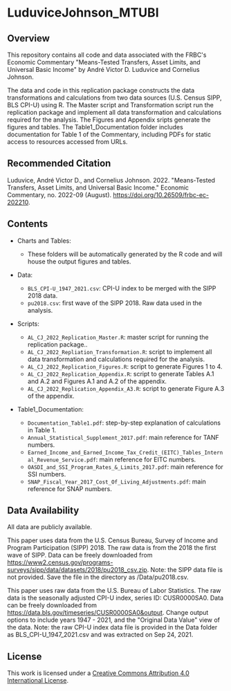 # LuduviceJohnson_MTUBI

## Overview

This repository contains all code and data associated with the FRBC's Economic Commentary "Means-Tested Transfers, Asset Limits, and Universal Basic Income" by André Victor D. Luduvice and Cornelius Johnson.

The data and code in this replication package constructs the data transformations and calculations from two data sources (U.S. Census SIPP, BLS CPI-U) using R. The Master script and Transformation script run the replication package and implement all data transformation and calculations required for the analysis. The Figures and  Appendix sripts generate the figures and tables. The Table1_Documentation folder includes documentation for Table 1 of the Commentary, including PDFs for static access to resources accessed from URLs.

## Recommended Citation

Luduvice, André Victor D., and Cornelius Johnson. 2022. "Means-Tested Transfers, Asset Limits, and Universal Basic Income." Economic Commentary, no. 2022-09 (August). https://doi.org/10.26509/frbc-ec-202210.


## Contents

- Charts and Tables:
  - These folders will be automatically generated by the R code and will house the output figures and tables.

- Data:
  - `BLS_CPI-U_1947_2021.csv`: CPI-U index to be merged with the SIPP 2018 data. 
  - `pu2018.csv`: first wave of the SIPP 2018. Raw data used in the analysis.    

- Scripts:
  - `AL_CJ_2022_Replication_Master.R`: master script for running the replication package..
  - `AL_CJ_2022_Repliation_Transformation.R`: script to implement all data transformation and calculations required for the analysis.
  - `AL_CJ_2022_Replication_Figures.R`: script to generate Figures 1 to 4.
  - `AL_CJ_2022_Replication_Appendix.R`: script to generate Tables A.1 and A.2 and Figures A.1 and A.2 of the appendix.
  - `AL_CJ_2022_Replication_Appendix_A3.R`: script to generate Figure A.3 of the appendix.
  
- Table1_Documentation:
  - `Documentation_Table1.pdf`: step-by-step explanation of calculations in Table 1.
  - `Annual_Statistical_Supplement_2017.pdf`: main reference for TANF numbers.
  - `Earned_Income_and_Earned_Income_Tax_Credit_(EITC)_Tables_Internal_Revenue_Service.pdf`: main reference for EITC numbers.
  - `OASDI_and_SSI_Program_Rates_&_Limits_2017.pdf`: main reference for SSI numbers.
  - `SNAP_Fiscal_Year_2017_Cost_Of_Living_Adjustments.pdf`: main reference for SNAP numbers.

## Data Availability

All data are publicly available.

This paper uses data from the U.S. Census Bureau, Survey of Income and Program Participation (SIPP) 2018. The raw data is from the 2018 the first wave of SIPP. Data can be freely downloaded from https://www2.census.gov/programs-surveys/sipp/data/datasets/2018/pu2018_csv.zip. Note: the SIPP data 
file is not provided. Save the file in the directory as /Data/pu2018.csv.

This paper uses raw data from the U.S. Bureau of Labor Statistics. The raw data is the seasonally adjusted CPI-U index, series ID: CUSR0000SA0. Data can be freely downloaded from https://data.bls.gov/timeseries/CUSR0000SA0&output. Change output options to include years 1947 - 2021, and the "Original Data Value" view of the data. Note: the raw CPI-U index data file is provided in the Data folder as BLS_CPI-U_1947_2021.csv and was extracted on Sep 24, 2021. 


## License

This work is licensed under a
[Creative Commons Attribution 4.0 International License][cc-by].

[cc-by]: http://creativecommons.org/licenses/by/4.0/

